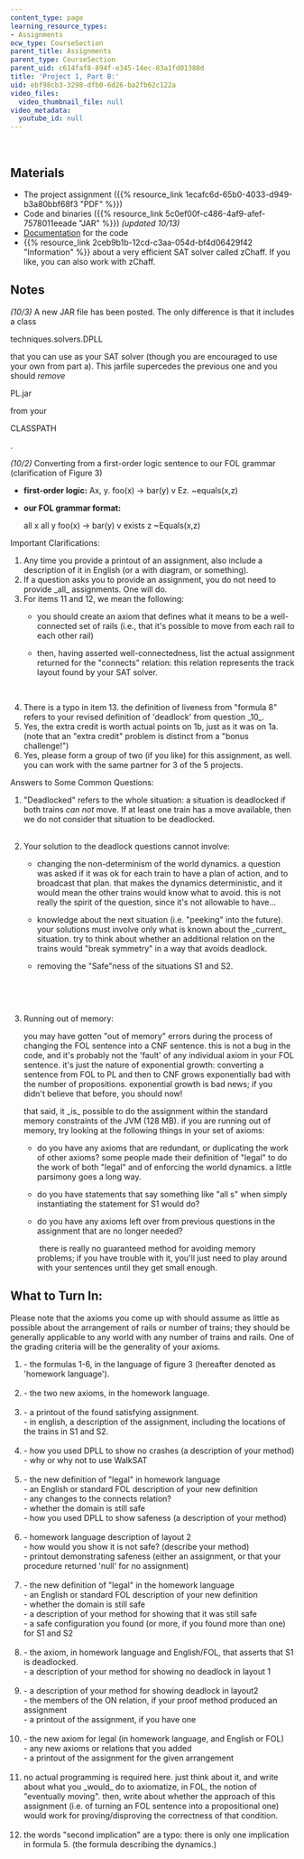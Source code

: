 ```yaml
---
content_type: page
learning_resource_types:
- Assignments
ocw_type: CourseSection
parent_title: Assignments
parent_type: CourseSection
parent_uid: c614faf8-894f-e345-14ec-83a1fd01388d
title: 'Project 1, Part B:'
uid: ebf98cb3-3298-dfb0-6d26-ba2fb62c122a
video_files:
  video_thumbnail_file: null
video_metadata:
  youtube_id: null
---
```


  
 

Materials
---------

*   The project assignment ({{% resource_link 1ecafc6d-65b0-4033-d949-b3a80bbf68f3 "PDF" %}})
*   Code and binaries ({{% resource_link 5c0ef00f-c486-4af9-afef-7578011eeade "JAR" %}}) _(updated 10/13)_
*   [Documentation](/ans7870/6/6.825/assignments/project1b/javadocs/index.html) for the code
*   {{% resource_link 2ceb9b1b-12cd-c3aa-054d-bf4d06429f42 "Information" %}} about a very efficient SAT solver called zChaff. If you like, you can also work with zChaff.

Notes
-----

_(10/3)_ A new JAR file has been posted. The only difference is that it includes a class

techniques.solvers.DPLL

that you can use as your SAT solver (though you are encouraged to use your own from part a). This jarfile supercedes the previous one and you should _remove_

PL.jar

from your

CLASSPATH

.

_(10/2)_ Converting from a first-order logic sentence to our FOL grammar (clarification of Figure 3)

*   **first-order logic:** Ax, y. foo(x) -> bar(y) v Ez. ~equals(x,z)
*   **our FOL grammar format:**
    
    all x all y foo(x) -> bar(y) v exists z ~Equals(x,z)
    

Important Clarifications:

1.  Any time you provide a printout of an assignment, also include a description of it in English (or a with diagram, or something).
2.  If a question asks you to provide an assignment, you do not need to provide \_all\_ assignments. One will do.
3.  For items 11 and 12, we mean the following:
    *   you should create an axiom that defines what it means to be a well-connected set of rails (i.e., that it's possible to move from each rail to each other rail)
    *   then, having asserted well-connectedness, list the actual assignment returned for the "connects" relation: this relation represents the track layout found by your SAT solver.  
          
         
4.  There is a typo in item 13. the definition of liveness from "formula 8" refers to your revised definition of 'deadlock' from question \_10\_.
5.  Yes, the extra credit is worth actual points on 1b, just as it was on 1a. (note that an "extra credit" problem is distinct from a "bonus challenge!")
6.  Yes, please form a group of two (if you like) for this assignment, as well. you can work with the same partner for 3 of the 5 projects.

Answers to Some Common Questions:

1.  "Deadlocked" refers to the whole situation: a situation is deadlocked if both trains _can not_ move. If at least one train has a move available, then we do not consider that situation to be deadlocked.  
     
2.  Your solution to the deadlock questions cannot involve:
    
    *   changing the non-determinism of the world dynamics. a question was asked if it was ok for each train to have a plan of action, and to broadcast that plan. that makes the dynamics deterministic, and it would mean the other trains would know what to avoid. this is not really the spirit of the question, since it's not allowable to have...
    *   knowledge about the next situation (i.e. "peeking" into the future). your solutions must involve only what is known about the \_current\_ situation. try to think about whether an additional relation on the trains would "break symmetry" in a way that avoids deadlock.
    *   removing the "Safe"ness of the situations S1 and S2.  
          
         
    
      
     
3.  Running out of memory:
    
    you may have gotten "out of memory" errors during the process of changing the FOL sentence into a CNF sentence. this is not a bug in the code, and it's probably not the 'fault' of any individual axiom in your FOL sentence. it's just the nature of exponential growth: converting a sentence from FOL to PL and then to CNF grows exponentially bad with the number of propositions. exponential growth is bad news; if you didn't believe that before, you should now!
    
    that said, it \_is\_ possible to do the assignment within the standard memory constraints of the JVM (128 MB). if you are running out of memory, try looking at the following things in your set of axioms:
    
    *   do you have any axioms that are redundant, or duplicating the work of other axioms? some people made their definition of "legal" to do the work of both "legal" and of enforcing the world dynamics. a little parsimony goes a long way.
    *   do you have statements that say something like "all s" when simply instantiating the statement for S1 would do?
    *   do you have any axioms left over from previous questions in the assignment that are no longer needed?  
          
         there is really no guaranteed method for avoiding memory problems; if you have trouble with it, you'll just need to play around with your sentences until they get small enough.

What to Turn In:
----------------

Please note that the axioms you come up with should assume as little as possible about the arrangement of rails or number of trains; they should be generally applicable to any world with any number of trains and rails. One of the grading criteria will be the generality of your axioms.

1.  \- the formulas 1-6, in the language of figure 3 (hereafter denoted as 'homework language').  
     
2.  \- the two new axioms, in the homework language.  
     
3.  \- a printout of the found satisfying assignment.  
    \- in english, a description of the assignment, including the locations of the trains in S1 and S2.  
     
4.  \- how you used DPLL to show no crashes (a description of your method)  
    \- why or why not to use WalkSAT  
     
5.  \- the new definition of "legal" in homework language  
    \- an English or standard FOL description of your new definition  
    \- any changes to the connects relation?  
    \- whether the domain is still safe  
    \- how you used DPLL to show safeness (a description of your method)  
     
6.  \- homework language description of layout 2  
    \- how would you show it is not safe? (describe your method)  
    \- printout demonstrating safeness (either an assignment, or that your procedure returned 'null' for no assignment)  
     
7.  \- the new definition of "legal" in the homework language  
    \- an English or standard FOL description of your new definition  
    \- whether the domain is still safe  
    \- a description of your method for showing that it was still safe  
    \- a safe configuration you found (or more, if you found more than one) for S1 and S2  
     
8.  \- the axiom, in homework language and English/FOL, that asserts that S1 is deadlocked.  
    \- a description of your method for showing no deadlock in layout 1  
     
9.  \- a description of your method for showing deadlock in layout2  
    \- the members of the ON relation, if your proof method produced an assignment  
    \- a printout of the assignment, if you have one  
     
10.  \- the new axiom for legal (in homework language, and English or FOL)  
    \- any new axioms or relations that you added  
    \- a printout of the assignment for the given arrangement  
     
11.  no actual programming is required here. just think about it, and write about what you \_would\_ do to axiomatize, in FOL, the notion of "eventually moving". then, write about whether the approach of this assignment (i.e. of turning an FOL sentence into a propositional one) would work for proving/disproving the correctness of that condition.  
     
12.  the words "second implication" are a typo: there is only one implication in formula 5. (the formula describing the dynamics.)